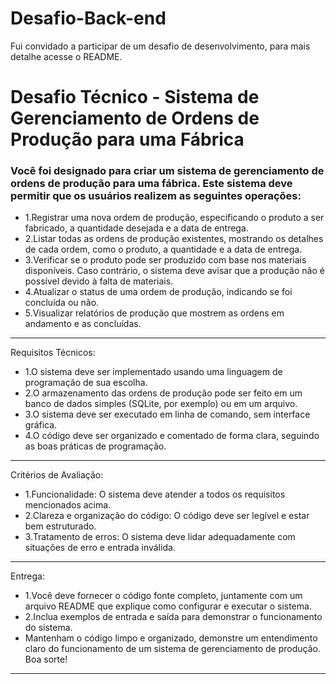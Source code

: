 # Desafio-Back-end
Fui convidado a participar de um desafio de desenvolvimento, para mais detalhe acesse o README.

# Desafio Técnico - Sistema de Gerenciamento de Ordens de Produção para uma Fábrica
### Você foi designado para criar um sistema de gerenciamento de ordens de produção para uma fábrica. Este sistema deve permitir que os usuários realizem as seguintes operações:
- 1.Registrar uma nova ordem de produção, especificando o produto a ser fabricado, a quantidade desejada e a data de entrega.
- 2.Listar todas as ordens de produção existentes, mostrando os detalhes de cada ordem, como o produto, a quantidade e a data de entrega.
- 3.Verificar se o produto pode ser produzido com base nos materiais disponíveis. Caso contrário, o sistema deve avisar que a produção não é possível devido à falta de materiais.
- 4.Atualizar o status de uma ordem de produção, indicando se foi concluída ou não.
- 5.Visualizar relatórios de produção que mostrem as ordens em andamento e as concluídas.

____________________________________

Requisitos Técnicos:
- 1.O sistema deve ser implementado usando uma linguagem de programação de sua escolha.
- 2.O armazenamento das ordens de produção pode ser feito em um banco de dados simples (SQLite, por exemplo) ou em um arquivo.
- 3.O sistema deve ser executado em linha de comando, sem interface gráfica.
- 4.O código deve ser organizado e comentado de forma clara, seguindo as boas práticas de programação.

_______________________


Critérios de Avaliação:
- 1.Funcionalidade: O sistema deve atender a todos os requisitos mencionados acima.
- 2.Clareza e organização do código: O código deve ser legível e estar bem estruturado.
- 3.Tratamento de erros: O sistema deve lidar adequadamente com situações de erro e entrada inválida.

_______________________________________________________________
Entrega:
- 1.Você deve fornecer o código fonte completo, juntamente com um arquivo README que explique como configurar e executar o sistema.
- 2.Inclua exemplos de entrada e saída para demonstrar o funcionamento do sistema.
- Mantenham o código limpo e organizado, demonstre um entendimento claro do funcionamento de um sistema de gerenciamento de produção. Boa sorte!
_______________________________
